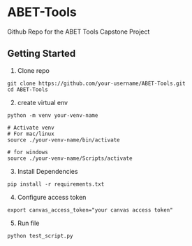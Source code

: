 # ABET-Tools
Github Repo for the ABET Tools Capstone Project

## Getting Started
1. Clone repo
```
git clone https://github.com/your-username/ABET-Tools.git
cd ABET-Tools
```

2. create virtual env
```
python -m venv your-venv-name

# Activate venv
# For mac/linux
source ./your-venv-name/bin/activate

# for windows
source ./your-venv-name/Scripts/activate
```

3. Install Dependencies
```
pip install -r requirements.txt
```

4. Configure access token
```
export canvas_access_token="your canvas access token"
```

5. Run file
```
python test_script.py
```
